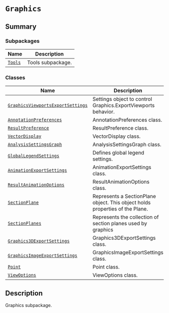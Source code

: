 # `Graphics`

<a id="summary"></a>

## Summary

### Subpackages

| Name | Description |
|------------------------------------------------------------------------------------------------|---------------------|
| [`Tools`](Tools/index.md#module-ansys.mechanical.stubs.v241.Ansys.Mechanical.Graphics.Tools)   | Tools subpackage.   |

### Classes

| Name | Description |
|-----------------------------------------------------------------------------------------------------------------------------------------------------------------|------------------------------------------------------------------------------|
| [`GraphicsViewportsExportSettings`](GraphicsViewportsExportSettings.md#ansys.mechanical.stubs.v241.Ansys.Mechanical.Graphics.GraphicsViewportsExportSettings)   | Settings object to control Graphics.ExportViewports behavior.                |
| [`AnnotationPreferences`](AnnotationPreferences.md#ansys.mechanical.stubs.v241.Ansys.Mechanical.Graphics.AnnotationPreferences)                                 | AnnotationPreferences class.                                                 |
| [`ResultPreference`](ResultPreference.md#ansys.mechanical.stubs.v241.Ansys.Mechanical.Graphics.ResultPreference)                                                | ResultPreference class.                                                      |
| [`VectorDisplay`](VectorDisplay.md#ansys.mechanical.stubs.v241.Ansys.Mechanical.Graphics.VectorDisplay)                                                         | VectorDisplay class.                                                         |
| [`AnalysisSettingsGraph`](AnalysisSettingsGraph.md#ansys.mechanical.stubs.v241.Ansys.Mechanical.Graphics.AnalysisSettingsGraph)                                 | AnalysisSettingsGraph class.                                                 |
| [`GlobalLegendSettings`](GlobalLegendSettings.md#ansys.mechanical.stubs.v241.Ansys.Mechanical.Graphics.GlobalLegendSettings)                                    | Defines global legend settings.                                              |
| [`AnimationExportSettings`](AnimationExportSettings.md#ansys.mechanical.stubs.v241.Ansys.Mechanical.Graphics.AnimationExportSettings)                           | AnimationExportSettings class.                                               |
| [`ResultAnimationOptions`](ResultAnimationOptions.md#ansys.mechanical.stubs.v241.Ansys.Mechanical.Graphics.ResultAnimationOptions)                              | ResultAnimationOptions class.                                                |
| [`SectionPlane`](SectionPlane.md#ansys.mechanical.stubs.v241.Ansys.Mechanical.Graphics.SectionPlane)                                                            | Represents a SectionPlane object. This object holds properties of the Plane. |
| [`SectionPlanes`](SectionPlanes.md#ansys.mechanical.stubs.v241.Ansys.Mechanical.Graphics.SectionPlanes)                                                         | Represents the collection of section planes used by graphics                 |
| [`Graphics3DExportSettings`](Graphics3DExportSettings.md#ansys.mechanical.stubs.v241.Ansys.Mechanical.Graphics.Graphics3DExportSettings)                        | Graphics3DExportSettings class.                                              |
| [`GraphicsImageExportSettings`](GraphicsImageExportSettings.md#ansys.mechanical.stubs.v241.Ansys.Mechanical.Graphics.GraphicsImageExportSettings)               | GraphicsImageExportSettings class.                                           |
| [`Point`](Point.md#ansys.mechanical.stubs.v241.Ansys.Mechanical.Graphics.Point)                                                                                 | Point class.                                                                 |
| [`ViewOptions`](ViewOptions.md#ansys.mechanical.stubs.v241.Ansys.Mechanical.Graphics.ViewOptions)                                                               | ViewOptions class.                                                           |

<a id="description"></a>

## Description

Graphics subpackage.

<!-- !! processed by numpydoc !! -->

